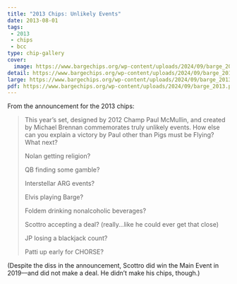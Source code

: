 ```yaml
---
title: "2013 Chips: Unlikely Events"
date: 2013-08-01
tags:
 - 2013
 - chips
 - bcc
type: chip-gallery
cover:
  image: https://www.bargechips.org/wp-content/uploads/2024/09/barge_2013_details.png
detail: https://www.bargechips.org/wp-content/uploads/2024/09/barge_2013_details.png
large: https://www.bargechips.org/wp-content/uploads/2024/09/barge_2013.jpg
pdf: https://www.bargechips.org/wp-content/uploads/2024/09/barge_2013.pdf
---
```


From the announcement for the 2013 chips:

> This year’s set, designed by 2012 Champ Paul McMullin, and created by Michael
> Brennan commemorates truly unlikely events. How else can you explain a
> victory by Paul other than Pigs must be Flying? What next?
>
> Nolan getting religion?
>
> QB finding some gamble?
>
> Interstellar ARG events?
>
> Elvis playing Barge?
>
> Foldem drinking nonalcoholic beverages?
>
> Scottro accepting a deal? (really…like he could ever get that close)
>
> JP losing a blackjack count?
>
> Patti up early for CHORSE?

(Despite the diss in the announcement, Scottro did win the Main Event in
2019––and did not make a deal. He didn&#8217;t make his chips, though.)
